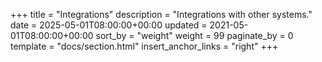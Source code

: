 +++
title = "Integrations"
description = "Integrations with other systems."
date = 2025-05-01T08:00:00+00:00
updated = 2021-05-01T08:00:00+00:00
sort_by = "weight"
weight = 99
paginate_by = 0
template = "docs/section.html"
insert_anchor_links = "right"
+++
